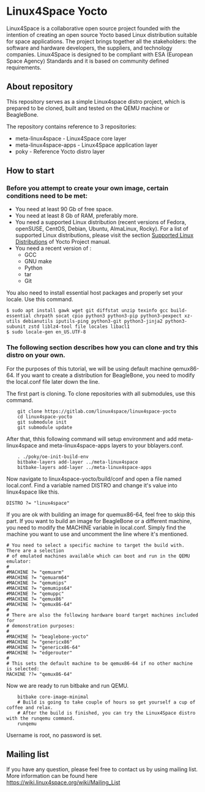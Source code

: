# Linux4Space Yocto

Linux4Space is a collaborative open source project founded with the intention of creating an open source Yocto based Linux distribution suitable for space applications. The project brings together all the stakeholders: the software and hardware developers, the suppliers, and technology companies. Linux4Space is designed to be compliant with ESA (European Space Agency) Standards and it is based on community defined requirements.

## About repository
This repository serves as a simple Linux4space distro project, which is prepared to be cloned, built and tested on the QEMU machine or BeagleBone.

The repository contains reference to 3 repositories:

- meta-linux4space - Linux4Space core layer
- meta-linux4space-apps - Linux4Space application layer
- poky - Reference Yocto distro layer

## How to start

### Before you attempt to create your own image, certain conditions need to be met:

- You need at least 90 Gb of free space.
- You need at least 8 Gb of RAM, preferably more.
- You need a supported Linux distribution (recent versions of Fedora, openSUSE, CentOS, Debian, Ubuntu, AlmaLinux, Rocky). For a list of supported Linux distributions, please visit the section [Supported Linux Distributions](https://docs.yoctoproject.org/ref-manual/system-requirements.html#supported-linux-distributions) of Yocto Project manual.
- You need a recent version of :
    - GCC
    - GNU make
    - Python
    - tar
    - Git

You also need to install essential host packages and properly set your locale. Use this command.
```
$ sudo apt install gawk wget git diffstat unzip texinfo gcc build-essential chrpath socat cpio python3 python3-pip python3-pexpect xz-utils debianutils iputils-ping python3-git python3-jinja2 python3-subunit zstd liblz4-tool file locales libacl1
$ sudo locale-gen en_US.UTF-8
```

### The following section describes how you can clone and try this distro on your own.

For the purposes of this tutorial, we will be using default machine qemux86-64. If you want to create a distribution for BeagleBone, you need to modify the local.conf file later down the line.

The first part is cloning. To clone repositories with all submodules, use this command.
```
    git clone https://gitlab.com/linux4space/linux4space-yocto
    cd linux4space-yocto
    git submodule init
    git submodule update
```

After that, thhis following command will setup environment and add meta-linux4space and meta-linux4space-apps layers to your bblayers.conf.
```
    . ./poky/oe-init-build-env
    bitbake-layers add-layer ../meta-linux4space
    bitbake-layers add-layer ../meta-linux4space-apps
```

Now navigate to linux4space-yocto/build/conf and open a file named local.conf. Find a variable named DISTRO and change it's value into linux4space like this.
```
DISTRO ?= "linux4space"
```

If you are ok with building an image for quemux86-64, feel free to skip this part. If you want to build an image for BeagleBone or a different machine, you need to modify the MACHINE variable in local.conf. Simply find the machine you want to use and uncomment the line where it's mentioned.
```
# You need to select a specific machine to target the build with. There are a selection
# of emulated machines available which can boot and run in the QEMU emulator:
#
#MACHINE ?= "qemuarm"
#MACHINE ?= "qemuarm64"
#MACHINE ?= "qemumips"
#MACHINE ?= "qemumips64"
#MACHINE ?= "qemuppc"
#MACHINE ?= "qemux86"
#MACHINE ?= "qemux86-64"
#
# There are also the following hardware board target machines included for 
# demonstration purposes:
#
#MACHINE ?= "beaglebone-yocto"
#MACHINE ?= "genericx86"
#MACHINE ?= "genericx86-64"
#MACHINE ?= "edgerouter"
#
# This sets the default machine to be qemux86-64 if no other machine is selected:
MACHINE ??= "qemux86-64"
```

Now we are ready to run bitbake and run QEMU.
```
    bitbake core-image-minimal
    # Build is going to take couple of hours so get yourself a cup of coffee and relax.
    # After the build is finished, you can try the Linux4Space distro with the runqemu command.
    runqemu
```
Username is root, no password is set.


## Mailing list
If you have any question, please feel free to contact us by using mailing list.
More information can be found here https://wiki.linux4space.org/wiki/Mailing_List
